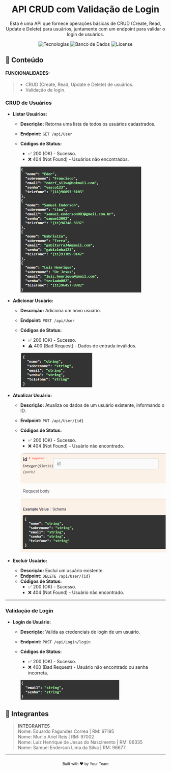 ﻿<h1 align="center">API CRUD com Validação de Login</h1>

<!-- Descrição -->
<p align="center">Esta é uma API que fornece operações básicas de CRUD (Create, Read, Update e Delete) para usuários, juntamente com um endpoint para validar o login de usuários.</p>

<!-- Badges -->
<p align="center">
  <img alt="Tecnologias" src="https://img.shields.io/badge/ASP.NET_Core-5C2D91?logo=.net&logoColor=white&style=flat-square">
  <img alt="Banco de Dados" src="https://img.shields.io/badge/Banco_de_Dados-Oracle_SQL-A60000?logo=oracle&logoColor=white&style=flat-square">
  <img alt="License" src="https://img.shields.io/github/license/seuusuario/seuprojeto?style=flat-square">
</p>

<!-- Conteúdo -->
## :bookmark_tabs: Conteúdo

#### FUNCIONALIDADES:
> - CRUD (Create, Read, Update e Delete) de usuários.
> - Validação de login.

### CRUD de Usuários

- **Listar Usuários:**
  - **Descrição:** Retorna uma lista de todos os usuários cadastrados.
  - **Endpoint:** `GET /api/User`
  - **Códigos de Status:**
    - :white_check_mark: 200 (OK) - Sucesso.
    - :x: 404 (Not Found) - Usuários não encontrados.
    
    ![IMAGEM](Documentacao/get_exemplo.png)

- **Adicionar Usuário:**
  - **Descrição:** Adiciona um novo usuário.
  - **Endpoint:** `POST /api/User`
  - **Códigos de Status:**
    - :white_check_mark: 200 (OK) - Sucesso.
    - :warning: 400 (Bad Request) - Dados de entrada inválidos.

    ![IMAGEM](Documentacao/post_exemplo.png)

- **Atualizar Usuário:**
  - **Descrição:** Atualiza os dados de um usuário existente, informando o ID.
  - **Endpoint:** `PUT /api/User/{id}`
  - **Códigos de Status:**
    - :white_check_mark: 200 (OK) - Sucesso.
    - :x: 404 (Not Found) - Usuário não encontrado.

    ![IMAGEM](Documentacao/put_exemplo.png)

- **Excluir Usuário:**
  - **Descrição:** Exclui um usuário existente.
  - **Endpoint:** `DELETE /api/User/{id}`
  - **Códigos de Status:**
    - :white_check_mark: 200 (OK) - Sucesso.
    - :x: 404 (Not Found) - Usuário não encontrado.

---

### Validação de Login

- **Login de Usuário:**
  - **Descrição:** Valida as credenciais de login de um usuário.
  - **Endpoint:** `POST /api/Login/login`
  - **Códigos de Status:**
    - :white_check_mark: 200 (OK) - Sucesso.
    - :x: 400 (Bad Request) - Usuário não encontrado ou senha incorreta.

    ![IMAGEM](Documentacao/login_exemplo.png)

    

<!-- Instruções de uso do projeto -->

## :busts_in_silhouette: Integrantes

> 
>**INTEGRANTES** <BR>
> Nome: Eduardo Fagundes Correa | RM: 97195 <BR>
> Nome: Murilo Ariel Reis | RM: 97002 <BR>
> Nome: Luiz Henrique de Jesus do Nascimento | RM: 96335 <BR>
> Nome: Samuel Enderson Lima da Silva | RM: 96677 <BR>

---

<!-- Rodapé -->
<p align="center">
  <sub>Built with ❤️ by Your Team</sub>
</p>